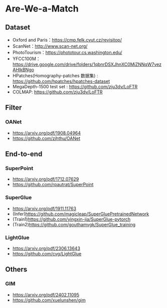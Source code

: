 # Are-We-a-Match
## Dataset
- Oxford and Paris：https://cmp.felk.cvut.cz/revisitop/
- ScanNet：http://www.scan-net.org/
- PhotoTourism：https://phototour.cs.washington.edu/
- YFCC100M：https://drive.google.com/drive/folders/1qbnrDSXJhnXC0MiZNNqW7vezAHlkBNgo
- HPatches(Homography-patches 数据集) : https://github.com/hpatches/hpatches-dataset
- MegaDepth-1500 test set : https://github.com/zju3dv/LoFTR
- COLMAP:  https://github.com/zju3dv/LoFTR
## Filter
### OANet
- https://arxiv.org/pdf/1908.04964
- https://github.com/zjhthu/OANet
## End-to-end
### SuperPoint
- https://arxiv.org/pdf/1712.07629
- https://github.com/rpautrat/SuperPoint
### SuperGlue
- https://arxiv.org/pdf/1911.11763
- (Infer)https://github.com/magicleap/SuperGluePretrainedNetwork
- (Train1)https://github.com/yingxin-jia/SuperGlue-pytorch
- (Train2)https://github.com/gouthamvgk/SuperGlue_training
### LightGlue
- https://arxiv.org/pdf/2306.13643
- https://github.com/cvg/LightGlue
## Others
### GIM
- https://arxiv.org/pdf/2402.11095
- https://github.com/xuelunshen/gim
